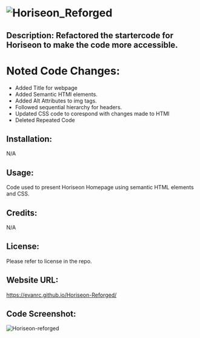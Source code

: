 # ![Horiseon_Reforged](https://github.com/EvanRC/Horiseon-Reforged/assets/124648885/c448bf56-45d3-44a0-b878-1d13d09cc897)


## Description: Refactored the startercode for Horiseon to make the code more accessible.

# Noted Code Changes:
- Added Title for webpage
- Added Semantic HTMl elements.
- Added Alt Attributes to img tags.
- Followed sequential hierarchy for headers.
- Updated CSS code to corespond with changes made to HTMl
- Deleted Repeated Code 

## Installation:
N/A

## Usage:
Code used to present Horiseon Homepage using semantic HTML elements and CSS.

## Credits:
N/A

## License:
Please refer to license in the repo.

## Website URL:
https://evanrc.github.io/Horiseon-Reforged/


## Code Screenshot:
![Horiseon-reforged](https://github.com/EvanRC/Horiseon-Reforged/assets/124648885/16197530-3435-48eb-9bfa-66959c41e671)

